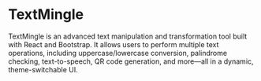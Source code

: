 # TextMingle
TextMingle is an advanced text manipulation and transformation tool built with React and Bootstrap. It allows users to perform multiple text operations, including uppercase/lowercase conversion, palindrome checking, text-to-speech, QR code generation, and more—all in a dynamic, theme-switchable UI.
